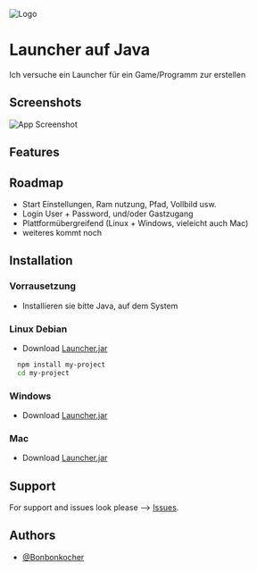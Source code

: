 
![Logo](https://yt3.googleusercontent.com/ytc/AIdro_n4PKTseJyGYM_VENQ7XwfrhOZUN0j6bsA2OkWAzOp_ww=s160-c-k-c0x00ffffff-no-rj)


# Launcher auf Java

Ich versuche ein Launcher für ein Game/Programm zur erstellen


## Screenshots

![App Screenshot](https://via.placeholder.com/468x300?text=App+Screenshot+Here)


## Features


## Roadmap

- Start Einstellungen, Ram nutzung, Pfad, Vollbild usw.
- Login User + Password, und/oder Gastzugang
- Plattformübergreifend (Linux + Windows, vieleicht auch Mac)
- weiteres kommt noch

## Installation
### Vorrausetzung
- Installieren sie bitte Java, auf dem System

### Linux Debian
- Download [Launcher.jar](https://github.com/Bonbonkocher/launcher/releases)

```bash
  npm install my-project
  cd my-project
```

### Windows
- Download [Launcher.jar](https://github.com/Bonbonkocher/launcher/releases)

### Mac
- Download [Launcher.jar](https://github.com/Bonbonkocher/launcher/releases)
    
## Support

For support and issues look please --> [Issues](https://github.com/Bonbonkocher/launcher/issues).


## Authors

- [@Bonbonkocher](https://www.github.com/Bonbonkocher)
